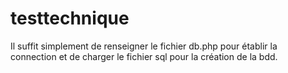 # testtechnique
Il suffit simplement de renseigner le fichier db.php pour établir la connection et de charger le fichier sql pour la création de la bdd.
